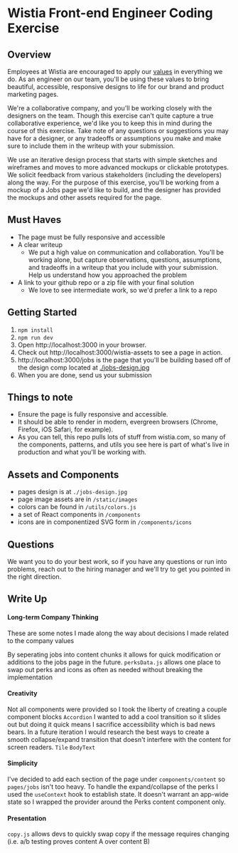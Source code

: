 # Wistia Front-end Engineer Coding Exercise

## Overview
Employees at Wistia are encouraged to apply our [values](https://wistia.com/about/values) in everything we do.  As an engineer on our team, you'll be using these values to bring beautiful, accessible, responsive designs to life for our brand and product marketing pages.

We're a collaborative company, and you'll be working closely with the designers on the team.  Though this exercise can't quite capture a true collaborative experience, we'd like you to keep this in mind during the course of this exercise.  Take note of any questions or suggestions you may have for a designer, or any tradeoffs or assumptions you make and make sure to include them in the writeup with your submission.

We use an iterative design process that starts with simple sketches and wireframes and moves to more advanced mockups or clickable prototypes.  We solicit feedback from various stakeholders (including the developers) along the way.  For the purpose of this exercise, you'll be working from a mockup of a Jobs page we'd like to build, and the designer has provided the mockups and other assets required for the page.

## Must Haves

- The page must be fully responsive and accessible
- A clear writeup
    - We put a high value on communication and collaboration.  You'll be working alone, but capture observations, questions, assumptions, and tradeoffs in a writeup that you include with your submission.  Help us understand how you approached the problem
- A link to your github repo or a zip file with your final solution
    - We love to see intermediate work, so we'd prefer a link to a repo

## Getting Started

1. `npm install`
2. `npm run dev`
3. Open http://localhost:3000 in your browser.
4. Check out http://localhost:3000/wistia-assets to see a page in action.
5. http://localhost:3000/jobs is the page that you'll be building based off of the design comp located at [./jobs-design.jpg](https://github.com/wistia/fe-marketing-engineer-code-test/blob/master/jobs-design.jpg)
6. When you are done, send us your submission

## Things to note

- Ensure the page is fully responsive and accessible.
- It should be able to render in modern, evergreen browsers (Chrome, Firefox, iOS Safari, for example).
- As you can tell, this repo pulls lots of stuff from wistia.com, so many of the components, patterns, and utils you see here is part of what's live in production and what you'll be working with.

## Assets and Components

- pages design is at `./jobs-design.jpg`
- page image assets are in `/static/images`
- colors can be found in `/utils/colors.js`
- a set of React components in `/components`
- icons are in componentized SVG form in `/components/icons`

## Questions

We want you to do your best work, so if you have any questions or run into problems, reach out to the hiring manager and we'll try to get you pointed in the right direction.

## Write Up

#### Long-term Company Thinking
These are some notes I made along the way about decisions I made related to the company values

By seperating jobs into content chunks it allows for quick modification or additions to the jobs page in the future.
`perksData.js` allows one place to swap out perks and icons as often as needed without breaking the implementation
#### Creativity
Not all components were provided so I took the liberty of creating a couple component blocks
`Accordion`
I wanted to add a cool transition so it slides out but doing it quick means I sacrifice accessibility which is bad news bears. In a future iteration I would research the best ways to create a smooth collapse/expand transition that doesn't interfere with the content for screen readers.
`Tile`
`BodyText`
#### Simplicity
I've decided to add each section of the page under `components/content` so `pages/jobs` isn't too heavy.
To handle the expand/collapse of the perks I used the `useContext` hook to establish state. It doesn't warrant an app-wide state so I wrapped the provider around the Perks content component only.
#### Presentation
`copy.js` allows devs to quickly swap copy if the message requires changing (i.e. a/b testing proves content A over content B)

